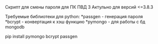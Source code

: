 Скрипт для смены  пароля для ПК ПВД 3
Актульно для версий <=3.8.3

Требуемые библиотеки для python:
  *passgen - генерация пароля
  *bcrypt - конвертация к хэш функцию 
  *pymongo - для работы с бд mongodb

pip install pymongo bcrypt passgen

